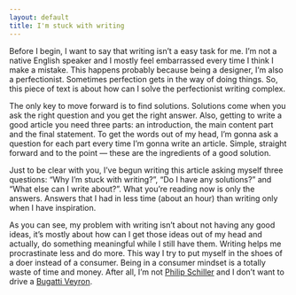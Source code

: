 ```yaml
---
layout: default
title: I'm stuck with writing
---
```


Before I begin, I want to say that writing isn’t a easy task for me. I’m not a native English speaker and I mostly feel embarrassed every time I think I make a mistake. This happens probably because being a designer, I’m also a perfectionist. Sometimes perfection gets in the way of doing things. So, this piece of text is about how can I solve the perfectionist writing complex.

The only key to move forward is to find solutions. Solutions come when you ask the right question and you get the right answer. Also, getting to write a good article you need three parts: an introduction, the main content part and the final statement. To get the words out of my head, I’m gonna ask a question for each part every time I’m gonna write an article. Simple, straight forward and to the point — these are the ingredients of a good solution.

Just to be clear with you, I’ve begun writing this article asking myself three questions: “Why I’m stuck with writing?”, “Do I have any solutions?” and “What else can I write about?”. What you’re reading now is only the answers. Answers that I had in less time (about an hour) than writing only when I have inspiration.

As you can see, my problem with writing isn’t about not having any good ideas, it’s mostly about how can I get those ideas out of my head and actually, do something meaningful while I still have them. Writing helps me procrastinate less and do more. This way I try to put myself in the shoes of a doer instead of a consumer. Being in a consumer mindset is a totally waste of time and money. After all, I’m not [Philip Schiller](http://twitter.com/pschiller) and I don’t want to drive a [Bugatti Veyron](http://lucianmarin.tumblr.com/post/28480251724).
